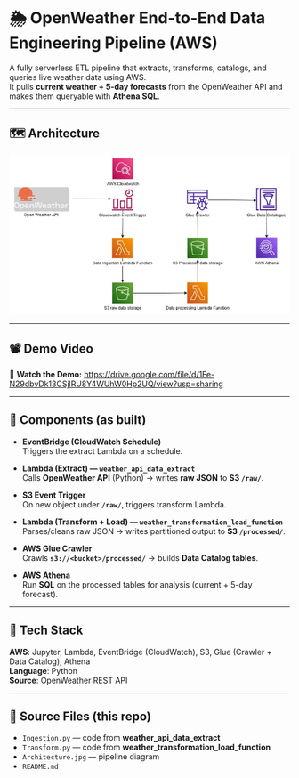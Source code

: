 # 🌦️ OpenWeather End-to-End Data Engineering Pipeline (AWS)

A fully serverless ETL pipeline that extracts, transforms, catalogs, and queries live weather data using AWS.  
It pulls **current weather + 5-day forecasts** from the OpenWeather API and makes them queryable with **Athena SQL**.

---

## 🗺️ Architecture
![Architecture](Architecture.jpg)

---

## 📽️ Demo Video
🎥 **Watch the Demo:** <https://drive.google.com/file/d/1Fe-N29dbvDk13CSjlRU8Y4WUhW0Hp2UQ/view?usp=sharing>

---

## 🧩 Components (as built)

- **EventBridge (CloudWatch Schedule)**  
  Triggers the extract Lambda on a schedule.

- **Lambda (Extract) — `weather_api_data_extract`**  
  Calls **OpenWeather API** (Python) → writes **raw JSON** to **S3 `/raw/`**.

- **S3 Event Trigger**  
  On new object under **`/raw/`**, triggers transform Lambda.

- **Lambda (Transform + Load) — `weather_transformation_load_function`**  
  Parses/cleans raw JSON → writes partitioned output to **S3 `/processed/`**.

- **AWS Glue Crawler**  
  Crawls **`s3://<bucket>/processed/`** → builds **Data Catalog tables**.

- **AWS Athena**  
  Run **SQL** on the processed tables for analysis (current + 5-day forecast).

---

## 🧰 Tech Stack
**AWS**: Jupyter, Lambda, EventBridge (CloudWatch), S3, Glue (Crawler + Data Catalog), Athena  
**Language**: Python  
**Source**: OpenWeather REST API

---

## 📂 Source Files (this repo)
- `Ingestion.py` — code from **weather_api_data_extract**  
- `Transform.py` — code from **weather_transformation_load_function**  
- `Architecture.jpg` — pipeline diagram  
- `README.md`

